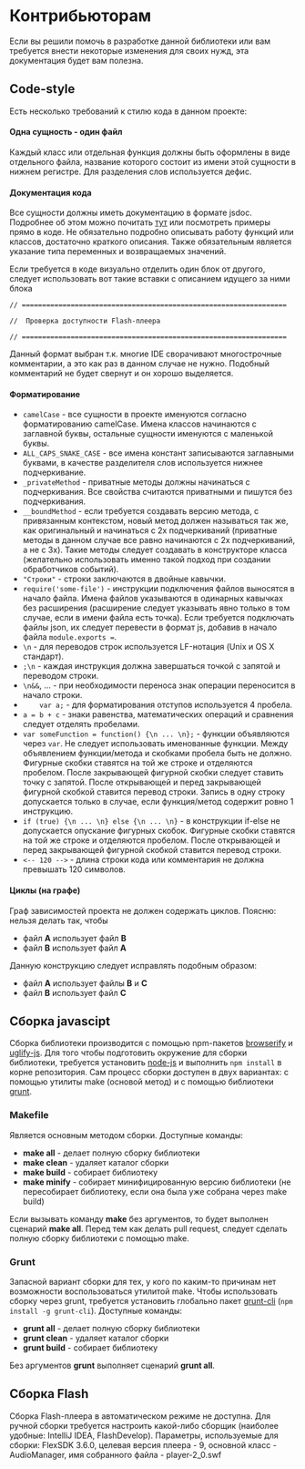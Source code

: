 Контрибьюторам
==============
Если вы решили помочь в разработке данной библиотеки или вам требуется внести некоторые изменения для своих нужд, эта
документация будет вам полезна.

Code-style
----------
Есть несколько требований к стилю кода в данном проекте:

#### Одна сущность - один файл 
Каждый класс или отдельная функция должны быть оформлены в виде отдельного файла,
название которого состоит из имени этой сущности в нижнем регистре. Для разделения слов используется дефис.

#### Документация кода
Все сущности должны иметь документацию в формате jsdoc. Подробнее об этом можно почитать [тут](http://usejsdoc.org/) 
или посмотреть примеры прямо в коде. Не обязательно подробно описывать работу функций или классов, 
достаточно краткого описания. Также обязательным является указание типа переменных
и возвращаемых значений.

Если требуется в коде визуально отделить один блок от другого, следует использовать вот такие вставки c описанием идущего
за ними блока
```
// =================================================================

//  Проверка доступности Flash-плеера

// =================================================================
```
Данный формат выбран т.к. многие IDE сворачивают многострочные комментарии, а это как раз в данном случае не нужно.
Подобный комментарий не будет свернут и он хорошо выделяется.

#### Форматирование
  - `camelCase` - все сущности в проекте именуются согласно форматированию camelCase. Имена классов начинаются с
    заглавной буквы, остальные сущности именуются с маленькой буквы.
  - `ALL_CAPS_SNAKE_CASE` - все имена констант записываются заглавными буквами, в качестве разделителя слов
    используется нижнее подчеркивание.
  - `_privateMethod` - приватные методы должны начинаться с подчеркивания. Все свойства считаются приватными и пишутся
    без подчеркивания.
  - `__boundMethod` - если требуется создавать версию метода, с привязанным контекстом, новый метод должен называться
    так же, как оригинальный и начинаться с 2х подчеркиваний (приватные методы в данном случае все равно начинаются с 2х
    подчеркиваний, а не с 3х). Такие методы следует создавать в конструкторе класса (желательно использовать именно такой
    подход при создании обработчиков событий).
  - `"Строки"` - строки заключаются в двойные кавычки.
  - `require('some-file')` - инструкции подключения файлов выносятся в начало файла. Имена файлов указываются в
    одинарных кавычках без расширения (расширение следует указывать явно только в том случае, если в имени файла есть точка).
    Если требуется подключать файлы json, их следует перевести в формат js, добавив в начало файла `module.exports =`.
  - `\n` - для переводов строк используется LF-нотация (Unix и OS X стандарт).
  - `;\n` - каждая инструкция должна завершаться точкой с запятой и переводом строки.
  - `\n&&`, ... - при необходимости переноса знак операции переносится в начало строки.
  - `    var a;` - для форматирования отступов используется 4 пробела.
  - `a = b + c` - знаки равенства, математических операций и сравнения следует отделять пробелами.
  - `var someFunction = function() {\n ... \n};` - функции объявляются через `var`. Не следует использовать именованные
    функции. Между объявлением функции/метода и скобками пробела быть не должно. Фигурные скобки ставятся на той же 
    строке и отделяются пробелом. После закрывающей фигурной скобки следует ставить точку с запятой. После открывающей 
    и перед закрывающей фигурной скобкой ставится перевод строки. Запись в одну строку допускается только в случае,
    если функция/метод содержит ровно 1 инструкцию.
  - `if (true) {\n ... \n} else {\n ... \n}` - в конструкции if-else не допускается опускание фигурных скобок. Фигурные
    скобки ставятся на той же строке и отделяются пробелом. После открывающей и перед закрывающей фигурной скобкой
    ставится перевод строки.    
  - `<-- 120 -->`  - длина строки кода или комментария не должна превышать 120 символов.

#### Циклы (на графе)
Граф зависимостей проекта не должен содержать циклов. Поясню: нельзя делать так, чтобы 
  - файл **A** использует файл **B**
  - файл **B** использует файл **A**

Данную конструкцию следует исправлять подобным образом:
  - файл **A** использует файлы **B** и **С**
  - файл **B** использует файл **C**

Сборка javascipt
----------------
Сборка библиотеки производится с помощью npm-пакетов [browserify](https://www.npmjs.com/package/browserify) и [uglify-js](https://www.npmjs.com/package/uglify-js).
Для того чтобы подготовить окружение для сборки библиотеки, требуется установить [node-js](https://nodejs.org/en/) и выполнить `npm install` в корне репозитория.
Сам процесс сборки доступен в двух вариантах: с помощью утилиты make (основой метод) и с помощью библиотеки [grunt](http://gruntjs.com/).

### Makefile
Является основным методом сборки. Доступные команды:

  - **make all** - делает полную сборку библиотеки
  - **make clean** - удаляет каталог сборки
  - **make build** - собирает библиотеку
  - **make minify** - собирает минифицированную версию библиотеки (не пересобирает библиотеку, если она была уже собрана через make build)
  
Если вызывать команду **make** без аргументов, то будет выполнен сценарий **make all**.
Перед тем как делать pull request, следует сделать полную сборку библиотеки с помощью make.

### Grunt
Запасной вариант сборки для тех, у кого по каким-то причинам нет возможности воспользоваться утилитой make.
Чтобы использовать сборку через grunt, требуется установить глобально пакет [grunt-cli](https://www.npmjs.com/package/grunt-cli) (`npm install -g grunt-cli`).
Доступные команды:

  - **grunt all** - делает полную сборку библиотеки
  - **grunt clean** - удаляет каталог сборки
  - **grunt build** - собирает библиотеку
  
Без аргументов **grunt** выполняет сценарий **grunt all**.


Сборка Flash
------------
Сборка Flash-плеера в автоматическом режиме не доступна. Для ручной сборки требуется настроить какой-либо сборщик (наиболее удобные: IntelliJ IDEA, FlashDevelop). Параметры, используемые для сборки: FlexSDK 3.6.0, целевая версия плеера - 9, основной класс - AudioManager, имя собранного файла - player-2_0.swf

